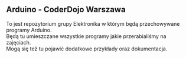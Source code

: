 ## Arduino - CoderDojo Warszawa
To jest repozytorium grupy Elektronika w którym będą przechowywane programy Arduino. <BR>
Będą tu umieszczane wszystkie programy jakie przerabialiśmy na zajęciach. <BR>
Mogą się też tu pojawić dodatkowe przykłady oraz dokumentacja.

